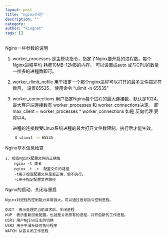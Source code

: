 ```yaml
---
layout: post
title: "nginx介绍"
description: ""
category: 
author: "kingnet"
tags: []
---
```


Nginx一些参数的说明

1. worker_processes 是主模块指令，指定了Nginx要开启的进程数。每个Nginx进程平均
耗费10MB-12MB的内存。  可以设置成auto 或与CPU的数量一样多的进程数即可。

2. worker_rlimit_nofile 用于指定一个那个nginx进程可以打开的最多文件描述符数目，
   设置65535， 使用命令 “ulimit -n 65535”

3. worker_connections 用户指定Nginx每个进程的最大连接数，默认是1024。
   最大客户端连接数有 worker_processes 和 worker_connections决定。
   即max_client = worker_processes * worker_connections 
   如是 反向代理 要 除以4。

   进程的连接数受Linux系统进程的最大打开文件数限制，执行后才能生效。
   
   ```sh
    $ ulimit -n 65535
   ```


Nginx基本信息检查
    
    1. 检查Nginx配置文件的正确性
        nginx -t 或者
        nginx -t -c  配置文件的路径
        -t用于检查配置文件是否正确，但不执行。
        -c用于指定配置文件路径

 Nginx的启动、关闭与重启

    Nginx对进程的控制能力非常强大，可以通过信号指令控制进程。

    QUIT  表示处理完当前请求后，关闭进程
    HUP  表示重新加载配置，也就是关闭原有的进程，并开启新的工作进程。
    USR1 用户Nginx日志的切换
    USR2 用于平滑升级可执行程序
    WATCH 从容关闭工作进程




